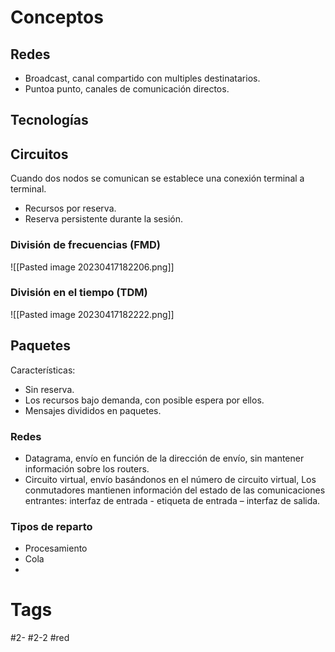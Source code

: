 # Conceptos
## Redes
- Broadcast, canal compartido con multiples destinatarios.
- Puntoa punto, canales de comunicación directos.
## Tecnologías
## Circuitos
Cuando dos nodos se comunican se establece una conexión terminal a terminal.
- Recursos por reserva.
- Reserva persistente durante la sesión.
### División de frecuencias (FMD)
![[Pasted image 20230417182206.png]]
### División en el tiempo (TDM)
![[Pasted image 20230417182222.png]]
## Paquetes
Características:
- Sin reserva.
- Los recursos bajo demanda, con posible espera por ellos.
- Mensajes divididos en paquetes.
### Redes
- Datagrama, envío en función de la dirección de envío, sin mantener información sobre los routers.
- Circuito virtual, envío basándonos en el número de circuito virtual, Los conmutadores mantienen información del estado de las comunicaciones entrantes: interfaz de entrada - etiqueta de entrada – interfaz de salida.
### Tipos de reparto
- Procesamiento
- Cola
- 
# Tags
#2- 
#2-2 
#red